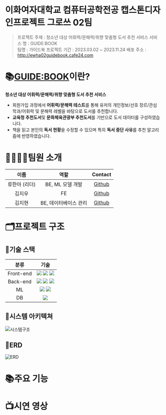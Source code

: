 # 이화여자대학교 컴퓨터공학전공 캡스톤디자인프로젝트 그로쓰 02팀

> 프로젝트 주제 : 청소년 대상 어휘력/문해력/취향 맞춤형 도서 추천 서비스
> 서비스 명 : GUIDE:BOOK  
> 팀명 : 가이드북
> 프로젝트 기간 : 2023.03.02 ~ 2023.11.24
> 배포 주소 : http://ewha02guidebook.cafe24.com

# 📚[GUIDE:BOOK](http://ewha02guidebook.cafe24.com)이란?

**청소년 대상 어휘력/문해력/취향 맞춤형 도서 추천 서비스**

- 회원가입 과정에서 **어휘력/문해력 테스트**를 통해 유저의 개인정보/선호 장르/관심 학과/어휘력 및 문해력 레벨을 바탕으로 도서를 추천합니다.
- **교육청 추천도서**및 **문화체육관광부 추천도서**를 기반으로 도서 데이터를 구성하였습니다.
- 책을 읽고 본인의 **독서 현황**을 수정할 수 있으며 특히 **독서 중단 사유**를 추천 알고리즘에 반영하였습니다.

# 👨‍👩‍👧‍👦팀원 소개

|     이름      |            역할             |                  Contact                  |
| :-----------: | :-------------------------: | :---------------------------------------: |
| 류한아 (리더)   |      BE, ML 모델 개발       |  [Github](https://github.com/AntBean94)     |
|    김지우     | FE                        |  [Github](https://github.com/kjw3757)       |
|    김지현     |    BE, 데이터베이스 관리     |  [Github](https://github.com/wlgus253254)     |


# 🗂️프로젝트 구조
## 📁기술 스택

|     분류      |                                                                                                                                        기술                                                                                                                                         |
| :-----------: | :---------------------------------------------------------------------------------------------------------------------------------------------------------------------------------------------------------------------------------------------------------------------------------: |
|   Front-end   |                                                                                                      <img src="https://img.shields.io/badge/html5-E34F26?style=for-the-badge&logo=html5&logoColor=white"> <img src="https://img.shields.io/badge/css-1572B6?style=for-the-badge&logo=css3&logoColor=white"> <img src="https://img.shields.io/badge/javascript-F7DF1E?style=for-the-badge&logo=javascript&logoColor=black">                                                                                                     |
|   Back-end    | <img src="https://img.shields.io/badge/spring-6DB33F?style=for-the-badge&logo=spring&logoColor=white"> <img src="https://img.shields.io/badge/springboot-6DB33F?style=for-the-badge&logo=springboot&logoColor=white"> <img src="https://img.shields.io/badge/flask-000000?style=for-the-badge&logo=flask&logoColor=white">  |
|      ML       |                                                                    <img src="https://img.shields.io/badge/scikitlearn-F7931E?style=for-the-badge&logo=scikitlearn&logoColor=white">                      <img src="https://img.shields.io/badge/python-3776AB?style=for-the-badge&logo=python&logoColor=white">                                                     |
|      DB       |                                                                                                         <img src="https://img.shields.io/badge/mysql-4479A1?style=for-the-badge&logo=mysql&logoColor=white">                                                                                                       |


## 📁시스템 아키텍쳐

![시스템구조](Document/system_architecture/system_arch.png)  

## 📁ERD

![ERD](Document/DB/ERD_message_v2.1.png)


# 📚주요 기능


# 📺시연 영상


